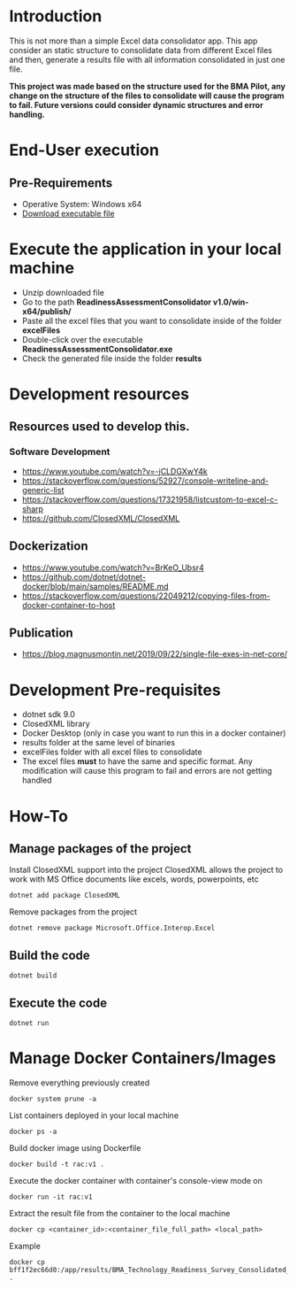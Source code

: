 # Introduction
This is not more than a simple Excel data consolidator app. This app consider an static structure to consolidate data from different Excel files and then, generate a results file with all information consolidated in just one file.

**This project was made based on the structure used for the BMA Pilot, any change on the structure of the files to consolidate will cause the program to fail.
Future versions could consider dynamic structures and error handling.**

# End-User execution
## Pre-Requirements
* Operative System: Windows x64
* [Download executable file](https://mysite.bhpbilliton.com/:u:/g/personal/fabian_arenas_bhp_com/EfbsGopFDg5NhpwspIO6zXEBYIIjiQWWOxD9Kf_ZC9Weug?e=3rDwEH)
 
# Execute the application in your local machine
* Unzip downloaded file
* Go to the path **ReadinessAssessmentConsolidator v1.0/win-x64/publish/**
* Paste all the excel files that you want to consolidate inside of the folder **excelFiles**
* Double-click over the executable **ReadinessAssessmentConsolidator.exe**
* Check the generated file inside the folder **results**

# Development resources
## Resources used to develop this.
### Software Development
* https://www.youtube.com/watch?v=-jCLDGXwY4k
* https://stackoverflow.com/questions/52927/console-writeline-and-generic-list
* https://stackoverflow.com/questions/17321958/listcustom-to-excel-c-sharp
* https://github.com/ClosedXML/ClosedXML

## Dockerization
* https://www.youtube.com/watch?v=BrKeO_Ubsr4
* https://github.com/dotnet/dotnet-docker/blob/main/samples/README.md
* https://stackoverflow.com/questions/22049212/copying-files-from-docker-container-to-host

## Publication
* https://blog.magnusmontin.net/2019/09/22/single-file-exes-in-net-core/

# Development Pre-requisites
* dotnet sdk 9.0
* ClosedXML library
* Docker Desktop (only in case you want to run this in a docker container)
* results folder at the same level of binaries
* excelFiles folder with all excel files to consolidate
* The excel files **must** to have the same and specific format. Any modification will cause this program to fail and errors are not getting handled

# How-To
## Manage packages of the project
Install ClosedXML support into the project
ClosedXML allows the project to work with MS Office documents like excels, words, powerpoints, etc

````
dotnet add package ClosedXML
````

Remove packages from the project
`````
dotnet remove package Microsoft.Office.Interop.Excel
`````

## Build the code
`````
dotnet build
`````

## Execute the code
`````
dotnet run
`````

# Manage Docker Containers/Images 
Remove everything previously created
`````
docker system prune -a
`````

List containers deployed in your local machine
`````
docker ps -a
`````

Build docker image using Dockerfile
`````
docker build -t rac:v1 .
`````
Execute the docker container with container's console-view mode on
`````
docker run -it rac:v1
`````
Extract the result file from the container to the local machine
`````
docker cp <container_id>:<container_file_full_path> <local_path>
`````
Example
`````
docker cp bff1f2ec66d0:/app/results/BMA_Technology_Readiness_Survey_Consolidated_20250422_185657.xlsx . 
`````